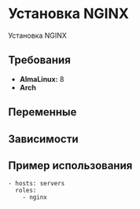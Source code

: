 Установка NGINX
===============

Установка NGINX

Требования
------------

- **AlmaLinux:** 8
- **Arch**

Переменные
--------------

Зависимости
------------

Пример использования
--------------------

    - hosts: servers
      roles:
        - nginx
